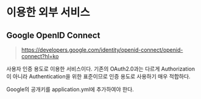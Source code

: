 # 이용한 외부 서비스
## Google OpenID Connect
>https://developers.google.com/identity/openid-connect/openid-connect?hl=ko

사용자 인증 용도로 이용한 서비스이다. 기존의 OAuth2.0과는 다르게 Authorization이 아니라 Authentication을 위한
표준이므로 인증 용도로 사용하기 매우 적합하다.

Google의 공개키를 application.yml에 추가하여야 한다.
